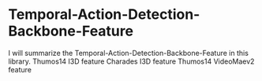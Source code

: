 # Temporal-Action-Detection-Backbone-Feature
I will summarize the Temporal-Action-Detection-Backbone-Feature in this library.
Thumos14 I3D feature
Charades I3D feature
Thumos14 VideoMaev2 feature
